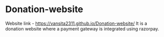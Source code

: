 # Donation-website
Website link - https://vansita2311.github.io/Donation-website/
It is a donation website where a payment gateway is integrated using razorpay.
